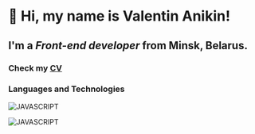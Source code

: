 # 👋 Hi, my name is **Valentin Anikin**!
## I'm a *Front-end developer* from Minsk, Belarus.
### Check my [CV](https://anival-github.github.io/cv/resume/)
### Languages and Technologies

![JAVASCRIPT](https://img.shields.io/badge/-JAVASCRIPT-?style=for-the-badge&logo=JavaScript)

![JAVASCRIPT](https://img.shields.io/badge/-JAVASCRIPT-yellow?style=for-the-badge&logo=appveyor)


<!--
**anival-github/anival-github** is a ✨ _special_ ✨ repository because its `README.md` (this file) appears on your GitHub profile.

Here are some ideas to get you started:

- 🔭 I’m currently working on ...
- 🌱 I’m currently learning ...
- 👯 I’m looking to collaborate on ...
- 🤔 I’m looking for help with ...
- 💬 Ask me about ...
- 📫 How to reach me: ...
- 😄 Pronouns: ...
- ⚡ Fun fact: ...
-->
